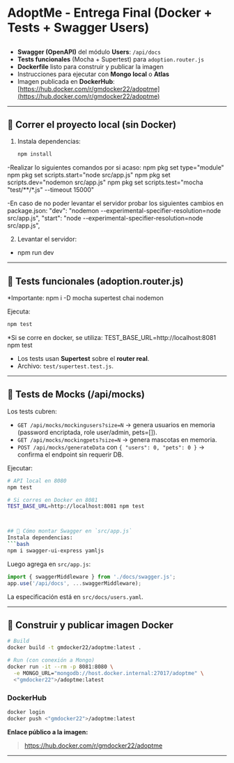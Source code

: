 # AdoptMe - Entrega Final (Docker + Tests + Swagger Users)

## 
- **Swagger (OpenAPI)** del módulo **Users**: `/api/docs`
- **Tests funcionales** (Mocha + Supertest) para `adoption.router.js`
- **Dockerfile** listo para construir y publicar la imagen
- Instrucciones para ejecutar con **Mongo local** o **Atlas**
- Imagen publicada en **DockerHub**:  
 [https://hub.docker.com/r/gmdocker22/adoptme](https://hub.docker.com/r/gmdocker22/adoptme)

---



## 🚀 Correr el proyecto local (sin Docker)
1. Instala dependencias:
   ```bash
   npm install

-Realizar lo siguientes comandos por si acaso:
npm pkg set type="module"
npm pkg set scripts.start="node src/app.js"
npm pkg set scripts.dev="nodemon src/app.js"
npm pkg set scripts.test="mocha \"test/**/*.js\" --timeout 15000"

-En caso de no poder levantar el servidor probar los siguientes cambios en package.json: 
  "dev": "nodemon --experimental-specifier-resolution=node src/app.js",
  "start": "node --experimental-specifier-resolution=node src/app.js",

2. Levantar el servidor:
- npm run dev

---

## 🧪 Tests funcionales (adoption.router.js)
*Importante: npm i -D mocha supertest chai nodemon

Ejecuta:
```bash
npm test
```
*Si se corre en docker, se utiliza: TEST_BASE_URL=http://localhost:8081 npm test

- Los tests usan **Supertest** sobre el **router real**. 
- Archivo: `test/supertest.test.js`.

---

## 🧪 Tests de Mocks (/api/mocks)

Los tests cubren:
- `GET /api/mocks/mockingusers?size=N` → genera usuarios en memoria (password encriptada, role user/admin, pets=[]).
- `GET /api/mocks/mockingpets?size=N` → genera mascotas en memoria.
- `POST /api/mocks/generateData` con `{ "users": 0, "pets": 0 }` → confirma el endpoint sin requerir DB.

Ejecutar:
```bash
# API local en 8080
npm test

# Si corres en Docker en 8081
TEST_BASE_URL=http://localhost:8081 npm test



## 📜 Cómo montar Swagger en `src/app.js`
Instala dependencias:
```bash
npm i swagger-ui-express yamljs
```
Luego agrega en `src/app.js`:
```js
import { swaggerMiddleware } from './docs/swagger.js';
app.use('/api/docs', ...swaggerMiddleware);
```
La especificación está en `src/docs/users.yaml`.

---

## 🐳 Construir y publicar imagen Docker
```bash
# Build
docker build -t gmdocker22/adoptme:latest .

# Run (con conexión a Mongo)
docker run -it --rm -p 8081:8080 \
  -e MONGO_URL="mongodb://host.docker.internal:27017/adoptme" \
  <"gmdocker22">/adoptme:latest
```

### DockerHub
```bash
docker login
docker push <"gmdocker22">/adoptme:latest
```
**Enlace público a la imagen:**
> https://hub.docker.com/r/gmdocker22/adoptme

---

